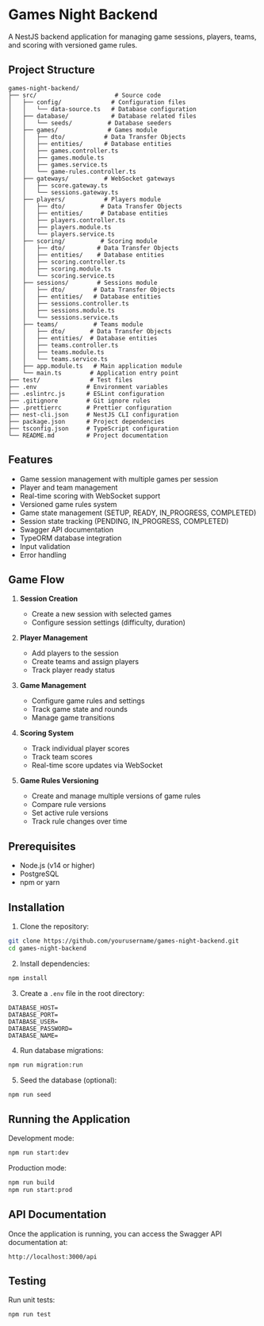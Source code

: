 # Games Night Backend

A NestJS backend application for managing game sessions, players, teams, and scoring with versioned game rules.

## Project Structure

```
games-night-backend/
├── src/                      # Source code
│   ├── config/              # Configuration files
│   │   └── data-source.ts   # Database configuration
│   ├── database/            # Database related files
│   │   └── seeds/          # Database seeders
│   ├── games/              # Games module
│   │   ├── dto/           # Data Transfer Objects
│   │   ├── entities/      # Database entities
│   │   ├── games.controller.ts
│   │   ├── games.module.ts
│   │   ├── games.service.ts
│   │   └── game-rules.controller.ts
│   ├── gateways/          # WebSocket gateways
│   │   ├── score.gateway.ts
│   │   └── sessions.gateway.ts
│   ├── players/           # Players module
│   │   ├── dto/          # Data Transfer Objects
│   │   ├── entities/     # Database entities
│   │   ├── players.controller.ts
│   │   ├── players.module.ts
│   │   └── players.service.ts
│   ├── scoring/          # Scoring module
│   │   ├── dto/         # Data Transfer Objects
│   │   ├── entities/    # Database entities
│   │   ├── scoring.controller.ts
│   │   ├── scoring.module.ts
│   │   └── scoring.service.ts
│   ├── sessions/        # Sessions module
│   │   ├── dto/        # Data Transfer Objects
│   │   ├── entities/   # Database entities
│   │   ├── sessions.controller.ts
│   │   ├── sessions.module.ts
│   │   └── sessions.service.ts
│   ├── teams/          # Teams module
│   │   ├── dto/       # Data Transfer Objects
│   │   ├── entities/  # Database entities
│   │   ├── teams.controller.ts
│   │   ├── teams.module.ts
│   │   └── teams.service.ts
│   ├── app.module.ts   # Main application module
│   └── main.ts        # Application entry point
├── test/              # Test files
├── .env              # Environment variables
├── .eslintrc.js      # ESLint configuration
├── .gitignore        # Git ignore rules
├── .prettierrc       # Prettier configuration
├── nest-cli.json     # NestJS CLI configuration
├── package.json      # Project dependencies
├── tsconfig.json     # TypeScript configuration
└── README.md         # Project documentation
```

## Features

- Game session management with multiple games per session
- Player and team management
- Real-time scoring with WebSocket support
- Versioned game rules system
- Game state management (SETUP, READY, IN_PROGRESS, COMPLETED)
- Session state tracking (PENDING, IN_PROGRESS, COMPLETED)
- Swagger API documentation
- TypeORM database integration
- Input validation
- Error handling

## Game Flow

1. **Session Creation**

   - Create a new session with selected games
   - Configure session settings (difficulty, duration)

2. **Player Management**

   - Add players to the session
   - Create teams and assign players
   - Track player ready status

3. **Game Management**

   - Configure game rules and settings
   - Track game state and rounds
   - Manage game transitions

4. **Scoring System**

   - Track individual player scores
   - Track team scores
   - Real-time score updates via WebSocket

5. **Game Rules Versioning**
   - Create and manage multiple versions of game rules
   - Compare rule versions
   - Set active rule versions
   - Track rule changes over time

## Prerequisites

- Node.js (v14 or higher)
- PostgreSQL
- npm or yarn

## Installation

1. Clone the repository:

```bash
git clone https://github.com/yourusername/games-night-backend.git
cd games-night-backend
```

2. Install dependencies:

```bash
npm install
```

3. Create a `.env` file in the root directory:

```env
DATABASE_HOST=
DATABASE_PORT=
DATABASE_USER=
DATABASE_PASSWORD=
DATABASE_NAME=
```

4. Run database migrations:

```bash
npm run migration:run
```

5. Seed the database (optional):

```bash
npm run seed
```

## Running the Application

Development mode:

```bash
npm run start:dev
```

Production mode:

```bash
npm run build
npm run start:prod
```

## API Documentation

Once the application is running, you can access the Swagger API documentation at:

```
http://localhost:3000/api
```

## Testing

Run unit tests:

```bash
npm run test
```
